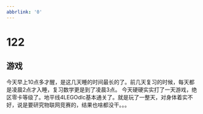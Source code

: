 ```yaml
---
abbrlink: '0'
---
```

# 122

## 游戏

今天早上10点多才醒，是这几天睡的时间最长的了。前几天复习的时候，每天都是凌晨2点才入睡，复习数学更是到了凌晨3点。
今天硬硬实实打了一天游戏，绝区零卡等级了。地平线4LEGOdlc基本通关了。就是玩了一整天，对身体着实不好，说是要研究物联网竞赛的，结果也啥都没干。。。
